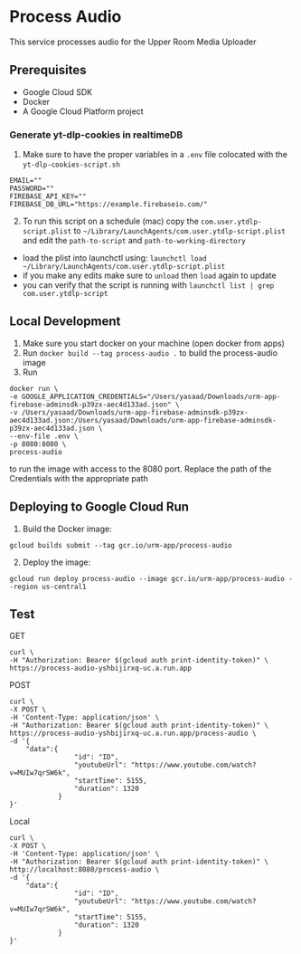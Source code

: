 # Process Audio

This service processes audio for the Upper Room Media Uploader

## Prerequisites

- Google Cloud SDK
- Docker
- A Google Cloud Platform project

### Generate yt-dlp-cookies in realtimeDB

1. Make sure to have the proper variables in a `.env` file colocated with the `yt-dlp-cookies-script.sh`

```
EMAIL=""
PASSWORD=""
FIREBASE_API_KEY=""
FIREBASE_DB_URL="https://example.firebaseio.com/"
```

2. To run this script on a schedule (mac) copy the `com.user.ytdlp-script.plist` to `~/Library/LaunchAgents/com.user.ytdlp-script.plist` and edit the `path-to-script` and `path-to-working-directory`

- load the plist into launchctl using: `launchctl load ~/Library/LaunchAgents/com.user.ytdlp-script.plist`
- if you make any edits make sure to `unload` then `load` again to update
- you can verify that the script is running with `launchctl list | grep com.user.ytdlp-script`

## Local Development

1. Make sure you start docker on your machine (open docker from apps)
2. Run `docker build --tag process-audio .` to build the process-audio image
3. Run

```
docker run \
-e GOOGLE_APPLICATION_CREDENTIALS="/Users/yasaad/Downloads/urm-app-firebase-adminsdk-p39zx-aec4d133ad.json" \
-v /Users/yasaad/Downloads/urm-app-firebase-adminsdk-p39zx-aec4d133ad.json:/Users/yasaad/Downloads/urm-app-firebase-adminsdk-p39zx-aec4d133ad.json \
--env-file .env \
-p 8080:8080 \
process-audio
```

to run the image with access to the 8080 port. Replace the path of the Credentials with the appropriate path

## Deploying to Google Cloud Run

1. Build the Docker image:

```
gcloud builds submit --tag gcr.io/urm-app/process-audio
```

2. Deploy the image:

```
gcloud run deploy process-audio --image gcr.io/urm-app/process-audio --region us-central1
```

## Test

GET

```
curl \
-H "Authorization: Bearer $(gcloud auth print-identity-token)" \
https://process-audio-yshbijirxq-uc.a.run.app
```

POST

```
curl \
-X POST \
-H 'Content-Type: application/json' \
-H "Authorization: Bearer $(gcloud auth print-identity-token)" \
https://process-audio-yshbijirxq-uc.a.run.app/process-audio \
-d '{
    "data":{
                "id": "ID",
                "youtubeUrl": "https://www.youtube.com/watch?v=MUIw7qrSW6k",
                "startTime": 5155,
                "duration": 1320
            }
}'
```

Local

```
curl \
-X POST \
-H 'Content-Type: application/json' \
-H "Authorization: Bearer $(gcloud auth print-identity-token)" \
http://localhost:8080/process-audio \
-d '{
    "data":{
                "id": "ID",
                "youtubeUrl": "https://www.youtube.com/watch?v=MUIw7qrSW6k",
                "startTime": 5155,
                "duration": 1320
            }
}'
```
